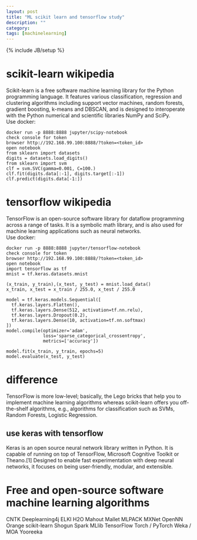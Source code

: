 ```yaml
---
layout: post
title: "ML scikit learn and tensorflow study"
description: ""
category: 
tags: [machinelearning]
---
```

{% include JB/setup %}

# scikit-learn wikipedia

Scikit-learn is a free software machine learning library for the Python programming language. It features various classification, regression and clustering algorithms including support vector machines, random forests, gradient boosting, k-means and DBSCAN, and is designed to interoperate with the Python numerical and scientific libraries NumPy and SciPy.  
Use docker:

```shell 
docker run -p 8888:8888 jupyter/scipy-notebook
check console for token 
browser http://192.168.99.100:8888/?token=<token_id>
open notebook 
from sklearn import datasets
digits = datasets.load_digits()
from sklearn import svm
clf = svm.SVC(gamma=0.001, C=100.)
clf.fit(digits.data[:-1], digits.target[:-1])
clf.predict(digits.data[-1:])

```

# tensorflow wikipedia 

TensorFlow is an open-source software library for dataflow programming across a range of tasks. It is a symbolic math library, and is also used for machine learning applications such as neural networks.  
Use docker:

```shell 
docker run -p 8888:8888 jupyter/tensorflow-notebook
check console for token 
browser http://192.168.99.100:8888/?token=<token_id>
open notebook 
import tensorflow as tf
mnist = tf.keras.datasets.mnist

(x_train, y_train),(x_test, y_test) = mnist.load_data()
x_train, x_test = x_train / 255.0, x_test / 255.0

model = tf.keras.models.Sequential([
  tf.keras.layers.Flatten(),
  tf.keras.layers.Dense(512, activation=tf.nn.relu),
  tf.keras.layers.Dropout(0.2),
  tf.keras.layers.Dense(10, activation=tf.nn.softmax)
])
model.compile(optimizer='adam',
              loss='sparse_categorical_crossentropy',
              metrics=['accuracy'])

model.fit(x_train, y_train, epochs=5)
model.evaluate(x_test, y_test)

```

# difference 

TensorFlow is more  low-level; basically, the Lego bricks that help you to implement machine learning algorithms whereas scikit-learn offers you off-the-shelf algorithms, e.g., algorithms for classification such as SVMs, Random Forests, Logistic Regression.

## use keras with tensorflow 

Keras is an open source neural network library written in Python. It is capable of running on top of TensorFlow, Microsoft Cognitive Toolkit or Theano.[1] Designed to enable fast experimentation with deep neural networks, it focuses on being user-friendly, modular, and extensible. 

# Free and open-source software machine learning algorithms

CNTK
Deeplearning4j
ELKI
H2O
Mahout
Mallet
MLPACK
MXNet
OpenNN
Orange
scikit-learn
Shogun
Spark MLlib
TensorFlow
Torch / PyTorch
Weka / MOA
Yooreeka
